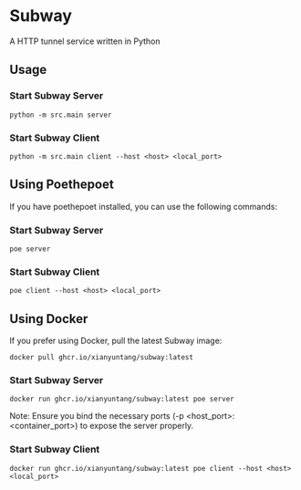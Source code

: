 # Subway
A HTTP tunnel service written in Python

## Usage

### Start Subway Server
```shell
python -m src.main server
```

### Start Subway Client
```shell
python -m src.main client --host <host> <local_port>
```

## Using Poethepoet
If you have poethepoet installed, you can use the following commands:

### Start Subway Server
```shell
poe server
```

### Start Subway Client
```shell
poe client --host <host> <local_port>
```


## Using Docker
If you prefer using Docker, pull the latest Subway image:
```shell
docker pull ghcr.io/xianyuntang/subway:latest
```

### Start Subway Server
```shell
docker run ghcr.io/xianyuntang/subway:latest poe server
```
Note: Ensure you bind the necessary ports (-p <host_port>:<container_port>) to expose the server properly.

### Start Subway Client
```shell
docker run ghcr.io/xianyuntang/subway:latest poe client --host <host> <local_port>
```